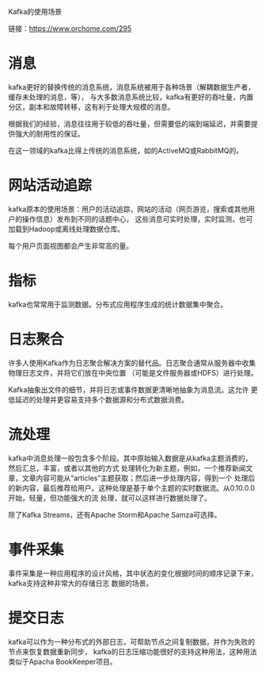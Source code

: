 Kafka的使用场景

链接：https://www.orchome.com/295

消息
===
kafka更好的替换传统的消息系统，消息系统被用于各种场景（解耦数据生产者，缓存未处理的消息，等），
与大多数消息系统比较，kafka有更好的吞吐量，内置分区，副本和故障转移，这有利于处理大规模的消息。

根据我们的经验，消息往往用于较低的吞吐量，但需要低的端到端延迟，并需要提供强大的耐用性的保证。

在这一领域的kafka比得上传统的消息系统，如的ActiveMQ或RabbitMQ的。

网站活动追踪
==========
kafka原本的使用场景：用户的活动追踪，网站的活动（网页游览，搜索或其他用户的操作信息）发布到不同的话题中心，
这些消息可实时处理，实时监测，也可加载到Hadoop或离线处理数据仓库。

每个用户页面视图都会产生非常高的量。

指标
===
kafka也常常用于监测数据。分布式应用程序生成的统计数据集中聚合。

日志聚合
=======
许多人使用Kafka作为日志聚合解决方案的替代品。日志聚合通常从服务器中收集物理日志文件，并将它们放在中央位置
（可能是文件服务器或HDFS）进行处理。

Kafka抽象出文件的细节，并将日志或事件数据更清晰地抽象为消息流。这允许
更低延迟的处理并更容易支持多个数据源和分布式数据消费。

流处理
=====
kafka中消息处理一般包含多个阶段。其中原始输入数据是从kafka主题消费的，然后汇总，丰富，或者以其他的方式
处理转化为新主题，例如，一个推荐新闻文章，文章内容可能从“articles”主题获取；然后进一步处理内容，得到一个
处理后的新内容，最后推荐给用户。这种处理是基于单个主题的实时数据流。从0.10.0.0开始，轻量，但功能强大的流
处理，就可以这样进行数据处理了。

除了Kafka Streams，还有Apache Storm和Apache Samza可选择。

事件采集
=======

事件采集是一种应用程序的设计风格，其中状态的变化根据时间的顺序记录下来，kafka支持这种非常大的存储日志
数据的场景。

提交日志
=======

kafka可以作为一种分布式的外部日志，可帮助节点之间复制数据，并作为失败的节点来恢复数据重新同步，
kafka的日志压缩功能很好的支持这种用法，这种用法类似于Apacha BookKeeper项目。